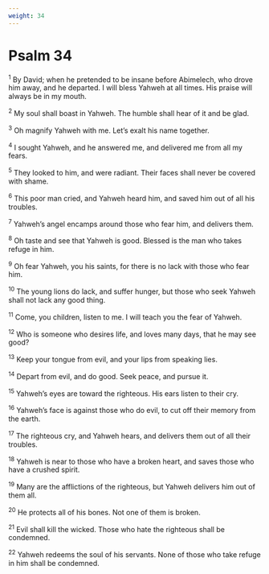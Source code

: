 ```yaml
---
weight: 34
---
```


# Psalm 34

<sup>1</sup> By David; when he pretended to be insane before Abimelech, who drove him away, and he departed. I will bless Yahweh at all times. His praise will always be in my mouth. 

<sup>2</sup> My soul shall boast in Yahweh. The humble shall hear of it and be glad. 

<sup>3</sup> Oh magnify Yahweh with me. Let’s exalt his name together. 

<sup>4</sup> I sought Yahweh, and he answered me, and delivered me from all my fears. 

<sup>5</sup> They looked to him, and were radiant. Their faces shall never be covered with shame. 

<sup>6</sup> This poor man cried, and Yahweh heard him, and saved him out of all his troubles. 

<sup>7</sup> Yahweh’s angel encamps around those who fear him, and delivers them. 

<sup>8</sup> Oh taste and see that Yahweh is good. Blessed is the man who takes refuge in him. 

<sup>9</sup> Oh fear Yahweh, you his saints, for there is no lack with those who fear him. 

<sup>10</sup> The young lions do lack, and suffer hunger, but those who seek Yahweh shall not lack any good thing. 

<sup>11</sup> Come, you children, listen to me. I will teach you the fear of Yahweh. 

<sup>12</sup> Who is someone who desires life, and loves many days, that he may see good? 

<sup>13</sup> Keep your tongue from evil, and your lips from speaking lies. 

<sup>14</sup> Depart from evil, and do good. Seek peace, and pursue it. 

<sup>15</sup> Yahweh’s eyes are toward the righteous. His ears listen to their cry. 

<sup>16</sup> Yahweh’s face is against those who do evil, to cut off their memory from the earth. 

<sup>17</sup> The righteous cry, and Yahweh hears, and delivers them out of all their troubles. 

<sup>18</sup> Yahweh is near to those who have a broken heart, and saves those who have a crushed spirit. 

<sup>19</sup> Many are the afflictions of the righteous, but Yahweh delivers him out of them all. 

<sup>20</sup> He protects all of his bones. Not one of them is broken. 

<sup>21</sup> Evil shall kill the wicked. Those who hate the righteous shall be condemned. 

<sup>22</sup> Yahweh redeems the soul of his servants. None of those who take refuge in him shall be condemned. 


